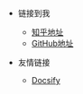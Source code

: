 <!-- _navbar.md -->

* 链接到我
  * [知乎地址](https://www.zhihu.com/people/yuan-ling-51-66)
  * [GitHub地址](https://github.com/cttmayi)


* 友情链接
  * [Docsify](https://docsify.js.org/#/)

